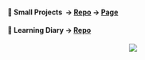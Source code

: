
#### 🔬 Small Projects&nbsp;&nbsp;-> [Repo](https://github.com/Kr33L/small-projects) -> [Page](https://kr33l.github.io/small-projects/) 
#### 📘 Learning Diary -> [Repo](https://github.com/Kr33L/learning-diary/)
<div align="center">
  <img src="https://my-streakstats.herokuapp.com?user=Kr33L&theme=github-dark&hide_border=true&border_radius=45&width=120" />
</div>
